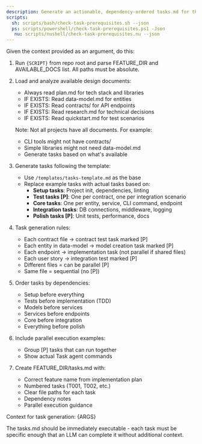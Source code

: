 ```yaml
---
description: Generate an actionable, dependency-ordered tasks.md for the feature based on available design artifacts.
scripts:
  sh: scripts/bash/check-task-prerequisites.sh --json
  ps: scripts/powershell/check-task-prerequisites.ps1 -Json
   nu: scripts/nushell/check-task-prerequisites.nu --json
---
```


Given the context provided as an argument, do this:

1. Run `{SCRIPT}` from repo root and parse FEATURE_DIR and AVAILABLE_DOCS list. All paths must be absolute.
2. Load and analyze available design documents:
   - Always read plan.md for tech stack and libraries
   - IF EXISTS: Read data-model.md for entities
   - IF EXISTS: Read contracts/ for API endpoints
   - IF EXISTS: Read research.md for technical decisions
   - IF EXISTS: Read quickstart.md for test scenarios

   Note: Not all projects have all documents. For example:
   - CLI tools might not have contracts/
   - Simple libraries might not need data-model.md
   - Generate tasks based on what's available

3. Generate tasks following the template:
   - Use `/templates/tasks-template.md` as the base
   - Replace example tasks with actual tasks based on:
     * **Setup tasks**: Project init, dependencies, linting
     * **Test tasks [P]**: One per contract, one per integration scenario
     * **Core tasks**: One per entity, service, CLI command, endpoint
     * **Integration tasks**: DB connections, middleware, logging
     * **Polish tasks [P]**: Unit tests, performance, docs

4. Task generation rules:
   - Each contract file → contract test task marked [P]
   - Each entity in data-model → model creation task marked [P]
   - Each endpoint → implementation task (not parallel if shared files)
   - Each user story → integration test marked [P]
   - Different files = can be parallel [P]
   - Same file = sequential (no [P])

5. Order tasks by dependencies:
   - Setup before everything
   - Tests before implementation (TDD)
   - Models before services
   - Services before endpoints
   - Core before integration
   - Everything before polish

6. Include parallel execution examples:
   - Group [P] tasks that can run together
   - Show actual Task agent commands

7. Create FEATURE_DIR/tasks.md with:
   - Correct feature name from implementation plan
   - Numbered tasks (T001, T002, etc.)
   - Clear file paths for each task
   - Dependency notes
   - Parallel execution guidance

Context for task generation: {ARGS}

The tasks.md should be immediately executable - each task must be specific enough that an LLM can complete it without additional context.
